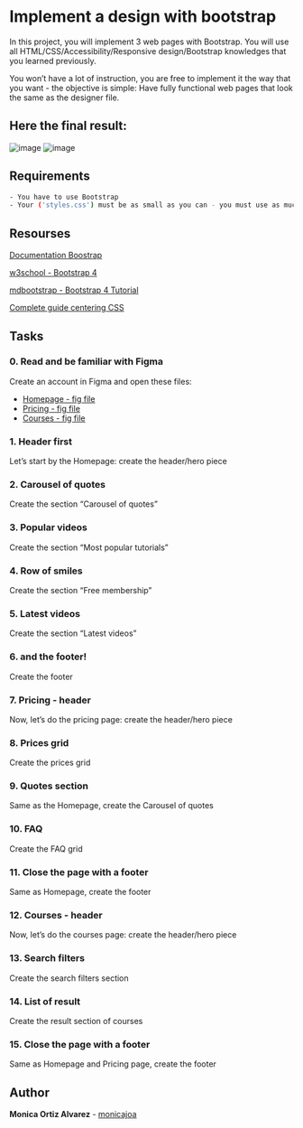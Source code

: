 # Implement a design with bootstrap

In this project, you will implement 3 web pages with Bootstrap. You will use all HTML/CSS/Accessibility/Responsive design/Bootstrap knowledges that you learned previously.

You won’t have a lot of instruction, you are free to implement it the way that you want - the objective is simple: Have fully functional web pages that look the same as the designer file.

## Here the final result:

![image](file:///C:/Users/1658/Desktop/Captura1.PNG)
![image](file:///C:/Users/1658/Desktop/Captura2.PNG)

## Requirements

```bash
- You have to use Bootstrap
- Your ('styles.css') must be as small as you can - you must use as much as you can Bootstrap classes

```

## Resourses

[Documentation Boostrap](https://getbootstrap.com/docs/4.6/getting-started/introduction/)

[w3school - Bootstrap 4](https://www.w3schools.com/bootstrap4/)

[mdbootstrap - Bootstrap 4 Tutorial](https://mdbootstrap.com/education/bootstrap/)

[Complete guide centering CSS](https://css-tricks.com/centering-css-complete-guide/)

## Tasks

### 0. Read and be familiar with Figma

Create an account in Figma and open these files:

- [Homepage - fig file](https://www.figma.com/file/QYQqMYbdpAHL5xTclwJKSI/Homepage?node-id=0%3A1)
- [Pricing - fig file](https://www.figma.com/file/KLAI53jdYpfFNEy0O79ymB/Pricing?node-id=0%3A1)
- [Courses - fig file](https://www.figma.com/file/ivg3abH1HLmMayBgjGg1Qf/Courses?node-id=0%3A1)

### 1. Header first

Let’s start by the Homepage: create the header/hero piece

### 2. Carousel of quotes

Create the section “Carousel of quotes”

### 3. Popular videos

Create the section “Most popular tutorials”

### 4. Row of smiles

Create the section “Free membership”

### 5. Latest videos

Create the section “Latest videos”

### 6. and the footer!

Create the footer

### 7. Pricing - header

Now, let’s do the pricing page: create the header/hero piece

### 8. Prices grid

Create the prices grid

### 9. Quotes section

Same as the Homepage, create the Carousel of quotes

### 10. FAQ

Create the FAQ grid

### 11. Close the page with a footer

Same as Homepage, create the footer

### 12. Courses - header

Now, let’s do the courses page: create the header/hero piece

### 13. Search filters

Create the search filters section

### 14. List of result

Create the result section of courses

### 15. Close the page with a footer

Same as Homepage and Pricing page, create the footer

## Author

**Monica Ortiz Alvarez** - [monicajoa](https://github.com/monicajoa)
